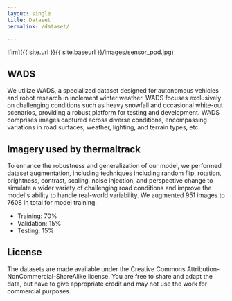 ```yaml
---
layout: single
title: Dataset
permalink: /dataset/

---
```


![im]({{ site.url }}{{ site.baseurl }}/images/sensor_pod.jpg)

## WADS
  We utilize WADS, a specialized dataset designed for autonomous vehicles and robot research in inclement winter weather. WADS focuses exclusively on challenging conditions such as heavy snowfall and occasional white-out scenarios, providing a robust platform for testing and development. WADS comprises images captured across diverse conditions, encompassing variations in road surfaces, weather, lighting, and terrain types, etc.

## Imagery used by thermaltrack
  To enhance the robustness and generalization of our model, we performed dataset augmentation, including techniques including random flip, rotation, brightness, contrast, scaling, noise injection, and perspective change to simulate a wider variety of challenging road conditions and improve the model's ability to handle real-world variability. We augmented 951 images to 7608 in total for model training.
  * Training: 70%
  * Validation: 15%
  * Testing: 15%

## License
  The datasets are made available under the Creative Commons Attribution-NonCommercial-ShareAlike license. You are free to share and adapt the data, but have to give appropriate credit and may not use the work for commercial purposes.

